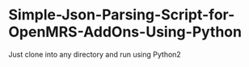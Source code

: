 # Simple-Json-Parsing-Script-for-OpenMRS-AddOns-Using-Python

Just clone into any directory and run using Python2
